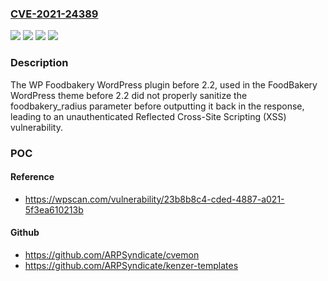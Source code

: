 ### [CVE-2021-24389](https://cve.mitre.org/cgi-bin/cvename.cgi?name=CVE-2021-24389)
![](https://img.shields.io/static/v1?label=Product&message=FoodBakery&color=blue)
![](https://img.shields.io/static/v1?label=Product&message=WP%20Foodbakery&color=blue)
![](https://img.shields.io/static/v1?label=Version&message=2.2%3C%202.2%20&color=brighgreen)
![](https://img.shields.io/static/v1?label=Vulnerability&message=CWE-79%20Cross-site%20Scripting%20(XSS)&color=brighgreen)

### Description

The WP Foodbakery WordPress plugin before 2.2, used in the FoodBakery WordPress theme before 2.2 did not properly sanitize the foodbakery_radius parameter before outputting it back in the response, leading to an unauthenticated Reflected Cross-Site Scripting (XSS) vulnerability.

### POC

#### Reference
- https://wpscan.com/vulnerability/23b8b8c4-cded-4887-a021-5f3ea610213b

#### Github
- https://github.com/ARPSyndicate/cvemon
- https://github.com/ARPSyndicate/kenzer-templates

